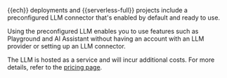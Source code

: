 {{ech}} deployments and {{serverless-full}} projects include a preconfigured LLM connector that's enabled by default and ready to use.

Using the preconfigured LLM enables you to use features such as Playground and AI Assistant without having an account with an LLM provider or setting up an LLM connector.

The LLM is hosted as a service and will incur additional costs.
For more details, refer to the [pricing page](https://www.elastic.co/pricing).
